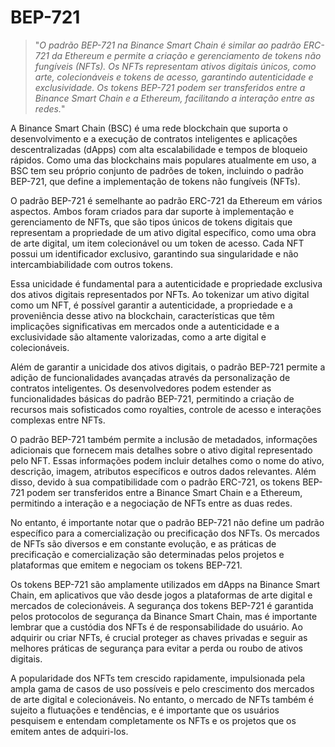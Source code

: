 # BEP-721

>"*O padrão BEP-721 na Binance Smart Chain é similar ao padrão ERC-721 da Ethereum e permite a criação e gerenciamento de tokens não fungíveis (NFTs). Os NFTs representam ativos digitais únicos, como arte, colecionáveis e tokens de acesso, garantindo autenticidade e exclusividade. Os tokens BEP-721 podem ser transferidos entre a Binance Smart Chain e a Ethereum, facilitando a interação entre as redes.*"

A Binance Smart Chain (BSC) é uma rede blockchain que suporta o desenvolvimento e a execução de contratos inteligentes e aplicações descentralizadas (dApps) com alta escalabilidade e tempos de bloqueio rápidos. Como uma das blockchains mais populares atualmente em uso, a BSC tem seu próprio conjunto de padrões de token, incluindo o padrão BEP-721, que define a implementação de tokens não fungíveis (NFTs).

O padrão BEP-721 é semelhante ao padrão ERC-721 da Ethereum em vários aspectos. Ambos foram criados para dar suporte à implementação e gerenciamento de NFTs, que são tipos únicos de tokens digitais que representam a propriedade de um ativo digital específico, como uma obra de arte digital, um item colecionável ou um token de acesso. Cada NFT possui um identificador exclusivo, garantindo sua singularidade e não intercambiabilidade com outros tokens.

Essa unicidade é fundamental para a autenticidade e propriedade exclusiva dos ativos digitais representados por NFTs. Ao tokenizar um ativo digital como um NFT, é possível garantir a autenticidade, a propriedade e a proveniência desse ativo na blockchain, características que têm implicações significativas em mercados onde a autenticidade e a exclusividade são altamente valorizadas, como a arte digital e colecionáveis.

Além de garantir a unicidade dos ativos digitais, o padrão BEP-721 permite a adição de funcionalidades avançadas através da personalização de contratos inteligentes. Os desenvolvedores podem estender as funcionalidades básicas do padrão BEP-721, permitindo a criação de recursos mais sofisticados como royalties, controle de acesso e interações complexas entre NFTs.

O padrão BEP-721 também permite a inclusão de metadados, informações adicionais que fornecem mais detalhes sobre o ativo digital representado pelo NFT. Essas informações podem incluir detalhes como o nome do ativo, descrição, imagem, atributos específicos e outros dados relevantes. Além disso, devido à sua compatibilidade com o padrão ERC-721, os tokens BEP-721 podem ser transferidos entre a Binance Smart Chain e a Ethereum, permitindo a interação e a negociação de NFTs entre as duas redes.

No entanto, é importante notar que o padrão BEP-721 não define um padrão específico para a comercialização ou precificação dos NFTs. Os mercados de NFTs são diversos e em constante evolução, e as práticas de precificação e comercialização são determinadas pelos projetos e plataformas que emitem e negociam os tokens BEP-721.

Os tokens BEP-721 são amplamente utilizados em dApps na Binance Smart Chain, em aplicativos que vão desde jogos a plataformas de arte digital e mercados de colecionáveis. A segurança dos tokens BEP-721 é garantida pelos protocolos de segurança da Binance Smart Chain, mas é importante lembrar que a custódia dos NFTs é de responsabilidade do usuário. Ao adquirir ou criar NFTs, é crucial proteger as chaves privadas e seguir as melhores práticas de segurança para evitar a perda ou roubo de ativos digitais.

A popularidade dos NFTs tem crescido rapidamente, impulsionada pela ampla gama de casos de uso possíveis e pelo crescimento dos mercados de arte digital e colecionáveis. No entanto, o mercado de NFTs também é sujeito a flutuações e tendências, e é importante que os usuários pesquisem e entendam completamente os NFTs e os projetos que os emitem antes de adquiri-los.